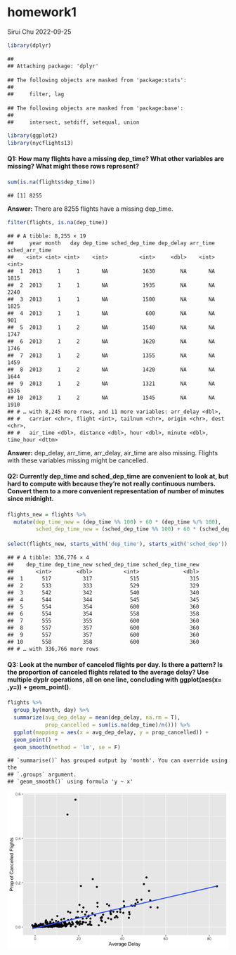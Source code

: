 homework1
================
Sirui Chu
2022-09-25

``` r
library(dplyr)
```

    ## 
    ## Attaching package: 'dplyr'

    ## The following objects are masked from 'package:stats':
    ## 
    ##     filter, lag

    ## The following objects are masked from 'package:base':
    ## 
    ##     intersect, setdiff, setequal, union

``` r
library(ggplot2)
library(nycflights13)
```

#### Q1: How many flights have a missing dep_time? What other variables are missing? What might these rows represent?

``` r
sum(is.na(flights$dep_time))
```

    ## [1] 8255

**Answer:** There are 8255 flights have a missing dep_time.

``` r
filter(flights, is.na(dep_time))
```

    ## # A tibble: 8,255 × 19
    ##     year month   day dep_time sched_dep_time dep_delay arr_time sched_arr_time
    ##    <int> <int> <int>    <int>          <int>     <dbl>    <int>          <int>
    ##  1  2013     1     1       NA           1630        NA       NA           1815
    ##  2  2013     1     1       NA           1935        NA       NA           2240
    ##  3  2013     1     1       NA           1500        NA       NA           1825
    ##  4  2013     1     1       NA            600        NA       NA            901
    ##  5  2013     1     2       NA           1540        NA       NA           1747
    ##  6  2013     1     2       NA           1620        NA       NA           1746
    ##  7  2013     1     2       NA           1355        NA       NA           1459
    ##  8  2013     1     2       NA           1420        NA       NA           1644
    ##  9  2013     1     2       NA           1321        NA       NA           1536
    ## 10  2013     1     2       NA           1545        NA       NA           1910
    ## # … with 8,245 more rows, and 11 more variables: arr_delay <dbl>,
    ## #   carrier <chr>, flight <int>, tailnum <chr>, origin <chr>, dest <chr>,
    ## #   air_time <dbl>, distance <dbl>, hour <dbl>, minute <dbl>, time_hour <dttm>

**Answer:** dep_delay, arr_time, arr_delay, air_time are also missing.
Flights with these variables missing might be cancelled.

#### Q2: Currently dep_time and sched_dep_time are convenient to look at, but hard to compute with because they’re not really continuous numbers. Convert them to a more convenient representation of number of minutes since midnight.

``` r
flights_new = flights %>%
  mutate(dep_time_new = (dep_time %% 100) + 60 * (dep_time %/% 100),
         sched_dep_time_new = (sched_dep_time %% 100) + 60 * (sched_dep_time %/% 100))

select(flights_new, starts_with('dep_time'), starts_with('sched_dep'))
```

    ## # A tibble: 336,776 × 4
    ##    dep_time dep_time_new sched_dep_time sched_dep_time_new
    ##       <int>        <dbl>          <int>              <dbl>
    ##  1      517          317            515                315
    ##  2      533          333            529                329
    ##  3      542          342            540                340
    ##  4      544          344            545                345
    ##  5      554          354            600                360
    ##  6      554          354            558                358
    ##  7      555          355            600                360
    ##  8      557          357            600                360
    ##  9      557          357            600                360
    ## 10      558          358            600                360
    ## # … with 336,766 more rows

#### Q3: Look at the number of canceled flights per day. Is there a pattern? Is the proportion of canceled flights related to the average delay? Use multiple dyplr operations, all on one line, concluding with ggplot(aes(x= ,y=)) + geom_point().

``` r
flights %>% 
  group_by(month, day) %>%
  summarize(avg_dep_delay = mean(dep_delay, na.rm = T),
            prop_cancelled = sum(is.na(dep_time)/n())) %>%
  ggplot(mapping = aes(x = avg_dep_delay, y = prop_cancelled)) +
  geom_point() +
  geom_smooth(method = 'lm', se = F)
```

    ## `summarise()` has grouped output by 'month'. You can override using the
    ## `.groups` argument.
    ## `geom_smooth()` using formula 'y ~ x'

![](README_files/figure-gfm/unnamed-chunk-5-1.png)<!-- -->
